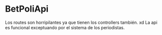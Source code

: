 # BetPoliApi
Los routes son horripilantes ya que tienen los controllers también. xd
La api es funcional exceptuando por el sistema de los periodistas.
